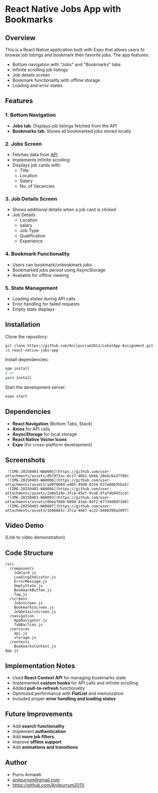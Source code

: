 # React Native Jobs App with Bookmarks

## Overview

This is a React Native application built with Expo that allows users to browse job listings and bookmark their favorite jobs. The app features:

- Bottom navigation with "Jobs" and "Bookmarks" tabs
- Infinite scrolling job listings
- Job details screen
- Bookmark functionality with offline storage
- Loading and error states

## Features

### 1. Bottom Navigation

- **Jobs tab**: Displays job listings fetched from the API
- **Bookmarks tab**: Shows all bookmarked jobs stored locally

### 2. Jobs Screen

- Fetches data from [API](https://testapi.getlokalapp.com/common/jobs?page=1)
- Implements infinite scrolling
- Displays job cards with:
  - Title
  - Location
  - Salary
  - No. of Vacancies

### 3. Job Details Screen

- Shows additional details when a job card is clicked
- Job Details
    - Location
    - salary
    - Job Type
    - Qualification
    - Experience


### 4. Bookmark Functionality

- Users can bookmark/unbookmark jobs
- Bookmarked jobs persist using AsyncStorage
- Available for offline viewing

### 5. State Management

- Loading states during API calls
- Error handling for failed requests
- Empty state displays

## Installation

Clone the repository:

```bash
git clone https://github.com/Anilpurrum2011/LokalApp-Assignment.git
cd react-native-jobs-app
```

Install dependencies:

```bash
npm install
# or
yarn install
```

Start the development server:

```bash
expo start
```

## Dependencies

- **React Navigation** (Bottom Tabs, Stack)
- **Axios** for API calls
- **AsyncStorage** for local storage
- **React Native Vector Icons**
- **Expo** (for cross-platform development)

## Screenshots
     ![IMG-20250403-WA0005](https://github.com/user-attachments/assets/db79f2ac-0c17-46b1-bbbb-28ebc6a37f60)
     ![IMG-20250403-WA0006](https://github.com/user-attachments/assets/ad9f0004-e485-49d0-8154-637a80035ba5)
     ![IMG-20250403-WA0004](https://github.com/user-attachments/assets/2a0e518e-3fce-45ef-9ce6-9faf4b9431cd)
     ![IMG-20250403-WA0003](https://github.com/user-attachments/assets/0beaf880-689d-43ab-84f2-67739d8df3d8)
     ![IMG-20250403-WA0007](https://github.com/user-attachments/assets/1b96683c-3fca-4667-ac22-8460390a2097)
      
## Video Demo

(Link to video demonstration)

## Code Structure

```plaintext
/src
  /components
    JobCard.js
    LoadingIndicator.js
    ErrorMessage.js
    EmptyState.js
    BookmarkButton.js
    Tag.js
  /screens
    JobsScreen.js
    BookmarksScreen.js
    JobDetailsScreen.js
  /navigation
    AppNavigator.js
    TabBarlcon.js
  /services
    api.js
    storage.js
  /contexts
    BookmarksContext.js
App.js
```

## Implementation Notes

- Used **React Context API** for managing bookmarks state
- Implemented **custom hooks** for API calls and infinite scrolling
- Added **pull-to-refresh** functionality
- Optimized performance with **FlatList** and memoization
- Included proper **error handling and loading states**

## Future Improvements

- Add **search functionality**
- Implement **authentication**
- Add **more job filters**
- Improve **offline support**
- Add **animations and transitions**

## Author

- Purru Annaiah
- anilpurrum@gmail.com
- https://github.com/Anilpurrum2011/
